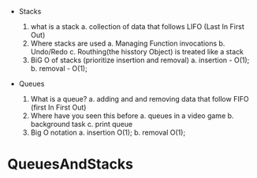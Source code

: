 * Stacks
    1. what is a stack
        a. collection of data that follows LIFO (Last In First Out)
    2. Where stacks are used
        a. Managing Function invocations
        b. Undo/Redo
        c. Routhing(the hisstory Object) is treated like a stack
    3. BiG O of stacks (prioritize insertion and removal)
        a. insertion - O(1);
        b. removal - O(1);


* Queues
    1. What is a queue?
        a. adding and and removing data that follow FIFO (first In First Out)
    2. Where have you seen this before
        a. queues in a video game
        b. background task
        c. print queue 
    3. Big O notation
        a. insertion O(1);
        b. removal O(1); 
# QueuesAndStacks
